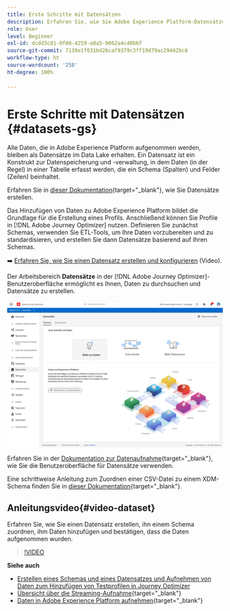 ```yaml
---
title: Erste Schritte mit Datensätzen
description: Erfahren Sie, wie Sie Adobe Experience Platform-Datensätze in Adobe Journey Optimizer verwenden.
role: User
level: Beginner
exl-id: dcdd3c81-0f00-4259-a8a5-9062a4c40b6f
source-git-commit: 7138e1f031bd26caf9379c3ff19d79ac29442bc6
workflow-type: ht
source-wordcount: '258'
ht-degree: 100%

---
```


# Erste Schritte mit Datensätzen {#datasets-gs}

Alle Daten, die in Adobe Experience Platform aufgenommen werden, bleiben als Datensätze im Data Lake erhalten. Ein Datensatz ist ein Konstrukt zur Datenspeicherung und -verwaltung, in dem Daten (in der Regel) in einer Tabelle erfasst werden, die ein Schema (Spalten) und Felder (Zeilen) beinhaltet.

Erfahren Sie in [dieser Dokumentation](https://experienceleague.adobe.com/docs/experience-platform/catalog/datasets/overview.html?lang=de){target=&quot;_blank&quot;}, wie Sie Datensätze erstellen.

Das Hinzufügen von Daten zu Adobe Experience Platform bildet die Grundlage für die Erstellung eines Profils. Anschließend können Sie Profile in [!DNL Adobe Journey Optimizer] nutzen. Definieren Sie zunächst Schemas, verwenden Sie ETL-Tools, um Ihre Daten vorzubereiten und zu standardisieren, und erstellen Sie dann Datensätze basierend auf Ihren Schemas.

➡️ [Erfahren Sie, wie Sie einen Datensatz erstellen und konfigurieren](#video-dataset) (Video).

Der Arbeitsbereich **Datensätze** in der [!DNL Adobe Journey Optimizer]-Benutzeroberfläche ermöglicht es Ihnen, Daten zu durchsuchen und Datensätze zu erstellen.

![](assets/datasets-home.png)

Erfahren Sie in der [Dokumentation zur Datenaufnahme](https://experienceleague.adobe.com/docs/experience-platform/ingestion/home.html?lang=de){target=&quot;_blank&quot;}, wie Sie die Benutzeroberfläche für Datensätze verwenden.

Eine schrittweise Anleitung zum Zuordnen einer CSV-Datei zu einem XDM-Schema finden Sie in [dieser Dokumentation](https://experienceleague.adobe.com/docs/experience-platform/ingestion/tutorials/map-a-csv-file.html?lang=de){target=&quot;_blank&quot;}.


## Anleitungsvideo{#video-dataset}

Erfahren Sie, wie Sie einen Datensatz erstellen, ihn einem Schema zuordnen, ihm Daten hinzufügen und bestätigen, dass die Daten aufgenommen wurden.

>[!VIDEO](https://video.tv.adobe.com/v/334293?quality=12)

**Siehe auch**

* [Erstellen eines Schemas und eines Datensatzes und Aufnehmen von Daten zum Hinzufügen von Testprofilen in Journey Optimizer](building-journeys/creating-test-profiles.md)
* [Übersicht über die Streaming-Aufnahme](https://experienceleague.adobe.com/docs/experience-platform/ingestion/streaming/overview.html?lang=de){target=&quot;_blank&quot;}
* [Daten in Adobe Experience Platform aufnehmen](https://experienceleague.adobe.com/docs/experience-platform/ingestion/tutorials/ingest-batch-data.html?lang=de){target=&quot;_blank&quot;}
